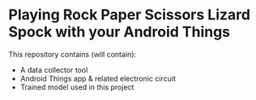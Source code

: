 Playing Rock Paper Scissors Lizard Spock with your Android Things
=================================================================

This repository contains (will contain):

- A data collector tool
- Android Things app & related electronic circuit 
- Trained model used in this project